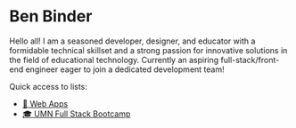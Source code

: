 # Ben Binder

Hello all! I am a seasoned developer, designer, and educator with a formidable technical skillset and a strong passion for innovative solutions in the field of educational technology. Currently an aspiring full-stack/front-end engineer eager to join a dedicated development team!

Quick access to lists:
- [🧩 Web Apps](https://github.com/stars/binderb/lists/web-apps)
- [🎓 UMN Full Stack Bootcamp](https://github.com/stars/binderb/lists/umn-coding-bootcamp)

